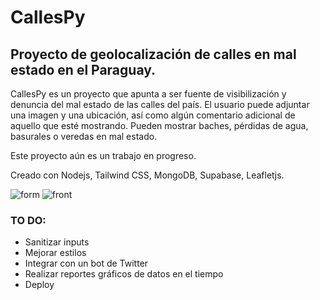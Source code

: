# CallesPy
## Proyecto de geolocalización de calles en mal estado en el Paraguay.

CallesPy es un proyecto que apunta a ser fuente de visibilización y denuncia del mal estado de las calles del país.
El usuario puede adjuntar una imagen y una ubicación, así como algún comentario adicional de aquello que esté mostrando.
Pueden mostrar baches, pérdidas de agua, basurales o veredas en mal estado.

Este proyecto aún es un trabajo en progreso.

Creado con Nodejs, Tailwind CSS, MongoDB, Supabase, Leafletjs.

![form](https://user-images.githubusercontent.com/69438782/212161303-14f368dd-b6e9-4d76-a736-9d0141fd9a13.png)
![front](https://user-images.githubusercontent.com/69438782/212161300-6499d8f1-1fa0-4a6d-b7ac-ff02aa87e7cc.png)


### TO DO:
* Sanitizar inputs
* Mejorar estilos
* Integrar con un bot de Twitter
* Realizar reportes gráficos de datos en el tiempo
* Deploy
